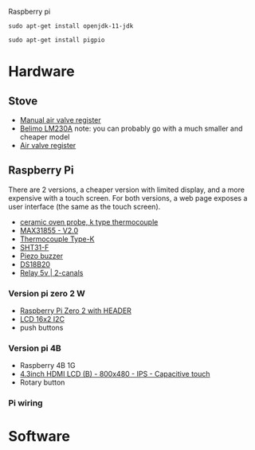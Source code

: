 

Raspberry pi

```
sudo apt-get install openjdk-11-jdk
```
```
sudo apt-get install pigpio
```

# Hardware

## Stove


- [Manual air valve register](https://www.jpvos.be/nl/dixneuf-warmeluchtroosters-toe-afvoer/9882-register-met-kabel-diam160-met-messing-knop.html?controllerUri=product)
- [Belimo LM230A](https://www.ventilatieland.be/fr_BE/p/belimo-servomotor-230v-o-d-5-nm-lm230a-tp/8749/) note: you can probably go with a much smaller and cheaper model
- [Air valve register](https://www.ventilatieland.be/nl_BE/p/motorbediende-regelklep-o-160mm-voor-spirobuis/8945/)

## Raspberry Pi

There are 2 versions, a cheaper version with limited display, and a more expensive with a touch screen. For both versions, a web page exposes a user interface (the same as the touch screen).  

- [ceramic oven probe, k type thermocouple](https://www.amazon.com.be/ceramic-mounting-thermocouple-sensor-temperature/dp/B09XX7Y9TY)
- [MAX31855 - V2.0](https://shop.mchobby.be/fr/temperature/302-amplificateur-thermocouple-max31855-v20-3232100003026-adafruit.html)
- [Thermocouple Type-K](https://shop.mchobby.be/fr/temperature/301-thermocouple-type-k-3232100003019.html)
- [SHT31-F](https://shop.mchobby.be/fr/environnemental-press-temp-hrel-gaz/1882-sht31-f-capteur-d-humidite-et-temperature-3232100018822-dfrobot.html)
- [Piezo buzzer](https://shop.mchobby.be/fr/autres-capteurs/57-piezo-buzzer-3232100000575.html)
- [DS18B20](https://shop.mchobby.be/fr/environnemental-press-temp-hrel-gaz/151-capteur-temperature-ds18b20-etanche-extra-3232100001510.html)
- [Relay 5v | 2-canals](https://www.bol.com/be/nl/p/otronic-relais-module-5v-2-kanaals-arduino-esp32-esp8266-raspberry-pi-wemos/9300000011396590/)

### Version pi zero 2 W

- [Raspberry Pi Zero 2 with HEADER](https://shop.mchobby.be/fr/pi-zero-12wwh/2334-raspberry-pi-zero-2-w-avec-header-wireless-cam-port-3232100023345.html)
- [LCD 16x2 I2C](https://shop.mchobby.be/fr/afficheur-lcd-tft-oled/1807-afficheur-lcd-16x2-i2c-3232100018075-dfrobot.html)
- push buttons

### Version pi 4B

- Raspberry 4B 1G
- [4.3inch HDMI LCD (B) - 800x480 - IPS - Capacitive touch](https://www.kiwi-electronics.com/nl/4-3inch-hdmi-lcd-b-800x480-ips-capacitive-touch-4065)
- Rotary button



### Pi wiring

# Software
